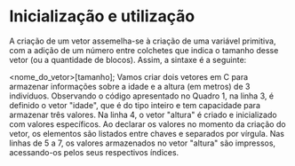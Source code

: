 # Inicialização e utilização

A criação de um vetor assemelha-se à criação de uma variável primitiva, com a adição de um número entre colchetes que indica o tamanho desse vetor (ou a quantidade de blocos). Assim, a sintaxe é a seguinte:

<tipo> <nome_do_vetor>[tamanho];
Vamos criar dois vetores em C para armazenar informações sobre a idade e a altura (em metros) de 3 indivíduos. Observando o código apresentado no Quadro 1, na linha 3, é definido o vetor "idade", que é do tipo inteiro e tem capacidade para armazenar três valores. Na linha 4, o vetor "altura" é criado e inicializado com valores específicos. Ao declarar os valores no momento da criação do vetor, os elementos são listados entre chaves e separados por vírgula. Nas linhas de 5 a 7, os valores armazenados no vetor "altura" são impressos, acessando-os pelos seus respectivos índices.